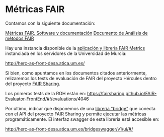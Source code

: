 # Métricas FAIR

Contamos con la siguiente documentación:

[Métricas FAIR. Software y documentación](https://github.com/HerculesCRUE/GnossDeustoBackend/blob/master/fair/Docs/EF2.1-7.%20M%C3%89TRICAS%20FAIR%20I-%20SOFTWARE%20Y%20DOCUMENTACI%C3%93N%20DE%20M%C3%89TRICAS.md)
[Documento de Análisis de métodos FAIR](https://github.com/HerculesCRUE/GnossDeustoBackend/blob/master/fair/Docs/Entregable%20EF2-1.6_%20documento%20de%20an%C3%A1lisis%20de%20m%C3%A9todos%20FAIR.md)

Hay una instancia disponible de la [aplicación y librería FAIR Metrics](https://github.com/FAIRMetrics/Metrics) 
instanciada en los servidores de la Universidad de Murcia:

http://herc-as-front-desa.atica.um.es/

Si bien, como apuntamos en los documentos citados anteriormente, relizaremos los tests
de evaluación de FAIR del proyecto Hércules dentro del proyecto [FAIR Sharing](https://fairsharing.github.io/FAIR-Evaluator-FrontEnd/#!/#%2F!).

Los primeros tests de la ROH están en:
https://fairsharing.github.io/FAIR-Evaluator-FrontEnd/#!/evaluations/4046

Por último, indicar que disponemos de una [librería "bridge"](https://github.com/HerculesCRUE/GnossDeustoBackend/tree/master/fair/bridge) que conecta con el API
del proyecto FAIR Sharing y permite ejecutar las métricas programáticamente.
El interfaz swagger de esta librería está accesible en:

http://herc-as-front-desa.atica.um.es/bridgeswagger/v1/ui/#/
